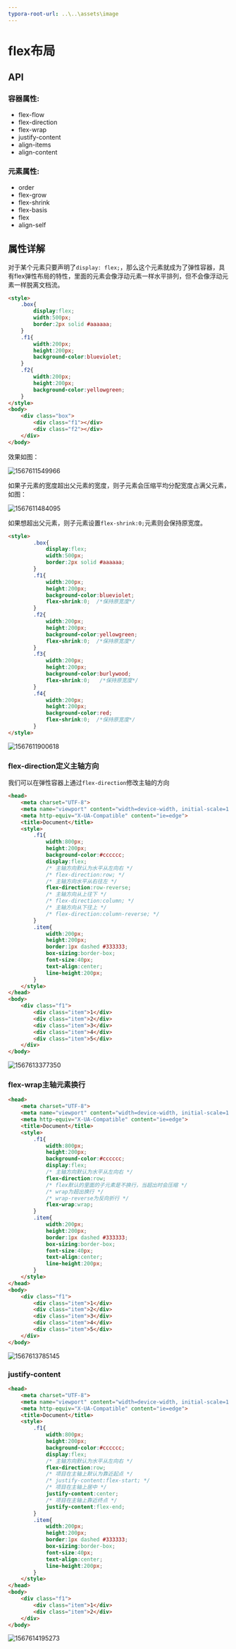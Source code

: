 ```yaml
---
typora-root-url: ..\..\assets\image
---
```


# flex布局

## API

### 容器属性:

- flex-flow
- flex-direction
- flex-wrap
- justify-content
- align-items
- align-content

### 元素属性:

- order
- flex-grow
- flex-shrink
- flex-basis
- flex
- align-self

## 属性详解

对于某个元素只要声明了`display: flex;`，那么这个元素就成为了弹性容器，具有flex弹性布局的特性，里面的元素会像浮动元素一样水平排列，但不会像浮动元素一样脱离文档流。

```html
<style>
	.box{
		display:flex;
		width:500px;
		border:2px solid #aaaaaa;
	}
	.f1{
		width:200px;
		height:200px;
		background-color:blueviolet;
	}
	.f2{
		width:200px;
		height:200px;
		background-color:yellowgreen;           
	}
</style>
<body>
    <div class="box">
        <div class="f1"></div>
        <div class="f2"></div>
    </div>
</body>
```

效果如图：

![1567611549966](../../assets/image/flex/1567611549966.png)

如果子元素的宽度超出父元素的宽度，则子元素会压缩平均分配宽度占满父元素，如图：

![1567611484095](../../assets/image/flex/1567611484095.png)

如果想超出父元素，则子元素设置`flex-shrink:0;`元素则会保持原宽度。

```html
<style>
        .box{
            display:flex;
            width:500px;
            border:2px solid #aaaaaa;
        }
        .f1{
            width:200px;
            height:200px;
            background-color:blueviolet;
            flex-shrink:0;  /*保持原宽度*/
        }
        .f2{
            width:200px;
            height:200px;
            background-color:yellowgreen;    
            flex-shrink:0;  /*保持原宽度*/       
        }
        .f3{
            width:200px;
            height:200px;
            background-color:burlywood;  
            flex-shrink:0;   /*保持原宽度*/               
        }
        .f4{
            width:200px;
            height:200px;
            background-color:red;    
            flex-shrink:0;  /*保持原宽度*/       
        }
</style>
```

![1567611900618](../../assets/image/flex/1567611900618.png)

### flex-direction定义主轴方向

我们可以在弹性容器上通过`flex-direction`修改主轴的方向

```html
<head>
    <meta charset="UTF-8">
    <meta name="viewport" content="width=device-width, initial-scale=1.0">
    <meta http-equiv="X-UA-Compatible" content="ie=edge">
    <title>Document</title>
    <style>
        .f1{
            width:800px;
            height:200px;
            background-color:#cccccc;
            display:flex;
            /* 主轴方向默认为水平从左向右 */
            /* flex-direction:row; */
            /* 主轴方向水平从右往左 */
            flex-direction:row-reverse;
            /* 主轴方向从上往下 */
            /* flex-direction:column; */
            /* 主轴方向从下往上 */
            /* flex-direction:column-reverse; */
        }
        .item{
            width:200px;
            height:200px;
            border:1px dashed #333333;
            box-sizing:border-box;
            font-size:40px;
            text-align:center;
            line-height:200px;
        }
    </style>
</head>
<body>
    <div class="f1">
        <div class="item">1</div>
        <div class="item">2</div>
        <div class="item">3</div>
        <div class="item">4</div>
        <div class="item">5</div>
    </div>
</body>
```

![1567613377350](../../assets/image/flex/1567613377350.png)

### flex-wrap主轴元素换行

```html
<head>
    <meta charset="UTF-8">
    <meta name="viewport" content="width=device-width, initial-scale=1.0">
    <meta http-equiv="X-UA-Compatible" content="ie=edge">
    <title>Document</title>
    <style>
        .f1{
            width:800px;
            height:200px;
            background-color:#cccccc;
            display:flex;
            /* 主轴方向默认为水平从左向右 */
            flex-direction:row;
            /* flex默认的里面的子元素是不换行，当超出时会压缩 */
            /* wrap为超出换行 */
            /* wrap-reverse为反向折行 */
            flex-wrap:wrap;
        }
        .item{
            width:200px;
            height:200px;
            border:1px dashed #333333;
            box-sizing:border-box;
            font-size:40px;
            text-align:center;
            line-height:200px;
        }
    </style>
</head>
<body>
    <div class="f1">
        <div class="item">1</div>
        <div class="item">2</div>
        <div class="item">3</div>
        <div class="item">4</div>
        <div class="item">5</div>
    </div>
</body>
```

![1567613785145](../../assets/image/flex/1567613785145.png)

### justify-content

```html
<head>
    <meta charset="UTF-8">
    <meta name="viewport" content="width=device-width, initial-scale=1.0">
    <meta http-equiv="X-UA-Compatible" content="ie=edge">
    <title>Document</title>
    <style>
        .f1{
            width:800px;
            height:200px;
            background-color:#cccccc;
            display:flex;
            /* 主轴方向默认为水平从左向右 */
            flex-direction:row;
            /* 项目在主轴上默认为靠近起点 */
            /* justify-content:flex-start; */
            /* 项目在主轴上居中 */
            justify-content:center;
            /* 项目在主轴上靠近终点 */
            justify-content:flex-end;
        }
        .item{
            width:200px;
            height:200px;
            border:1px dashed #333333;
            box-sizing:border-box;
            font-size:40px;
            text-align:center;
            line-height:200px;
        }
    </style>
</head>
<body>
    <div class="f1">
        <div class="item">1</div>
        <div class="item">2</div>
    </div>
</body>
```

![1567614195273](../../assets/image/flex/1567614195273.png)